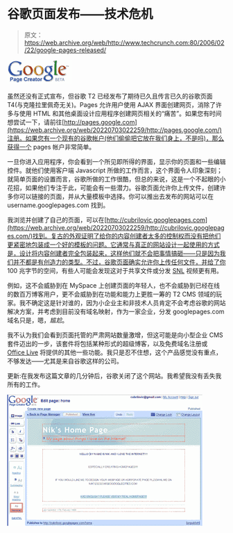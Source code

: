 # 谷歌页面发布——技术危机

> 原文：<https://web.archive.org/web/http://www.techcrunch.com:80/2006/02/22/google-pages-released/>

![google page creator logo](img/5a1fe849c5dbe66850b005c6408c2f88.png)

虽然还没有正式宣布，但谷歌 T2 已经发布了期待已久且传言已久的谷歌页面 T4(与克隆拉里佩奇无关)。Pages 允许用户使用 AJAX 界面创建网页，消除了许多与使用 HTML 和其他桌面设计应用程序创建网页相关的“痛苦”。如果您有时间想尝试一下，请前往[http://pages.google.com](https://web.archive.org/web/20220703022259/http://pages.google.com/)注册。如果您有一个现有的谷歌帐户(他们偷偷把它放在我们身上，不是吗)，那么获得一个 pages 帐户非常简单。

一旦你进入应用程序，你会看到一个所见即所得的界面，显示你的页面和一些编辑控件。就他们使用客户端 Javascript 所做的工作而言，这个界面令人印象深刻；就简单页面的设置而言，谷歌所做的工作很酷，但总的来说，这是一个不起眼的小花招，如果他们专注于此，可能会有一些潜力。谷歌页面允许你上传文件，创建许多你可以链接的页面，并从大量模板中选择。你可以推出去发布的网站可以在 username.googlepages.com 找到。

我浏览并创建了自己的页面，可以在[http://cubrilovic.googlepages.com](https://web.archive.org/web/20220703022259/http://cubrilovic.googlepages.com/)找到。复古的外观证明了给你的内容创建者太多的控制权而没有把他们更紧密地包装成一个好的模板的问题。它通常与真正的网站设计一起使用的方式是，设计将内容创建者完全包装起来，这样他们就不会把事情搞砸——只是因为我们并不都是有创造力的类型。不过，谷歌页面确实允许你上传任何文件，并给了你 100 兆字节的空间，有些人可能会发现这对于共享文件或分发 [SNL](https://web.archive.org/web/20220703022259/http://www.nytimes.com/2006/02/20/business/media/20youtube.html?ex=1298091600&en=06f4e30a6c8e7da2&ei=5090&partner=rssuserland&emc=rss) 视频更有用。

例如，这不会威胁到在 MySpace 上创建页面的年轻人，也不会威胁到已经在线的数百万博客用户，更不会威胁到在功能和能力上更胜一筹的 T2 CMS 领域的玩家。我不确定这是针对谁的，因为小企业主和非技术人员肯定不会考虑谷歌的网站解决方案，并考虑到目前没有域名映射，作为一家企业，分发 googlepages.com 域名只是，嗯，*尴尬*。

我不认为我们会看到页面托管的严肃网站数量激增，但这可能是向小型企业 CMS 套件迈出的一步，该套件将包括某种形式的超级博客，以及免费域名注册或 [Office Live](https://web.archive.org/web/20220703022259/http://officelive.microsoft.com/) 将提供的其他一些功能。我只是忍不住想，这个产品感觉没有重点，不够发达——尤其是来自谷歌这样的公司。

更新:在我发布这篇文章的几分钟后，谷歌关闭了这个网站。我希望我没有丢失我所有的工作。

![screenshot google pages](img/02b8b10cdddc0904b495a2dd4b076054.png)
